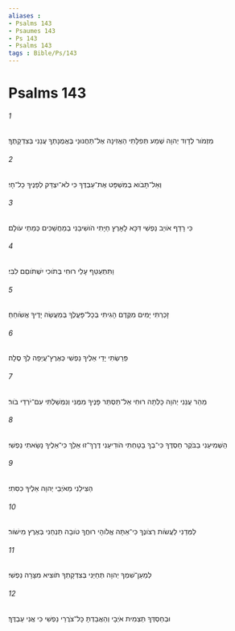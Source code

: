 ```yaml
---
aliases : 
- Psalms 143
- Psaumes 143
- Ps 143
- Psalms 143
tags : Bible/Ps/143
---
```


# Psalms 143

###### 1
מִזְמֹור לְדָוִד יְהוָה שְׁמַע תְּפִלָּתִי הַאֲזִינָה אֶל־תַּחֲנוּנַי בֶּאֱמֻנָתְךָ עֲנֵנִי בְּצִדְקָתֶךָ׃
###### 2
וְאַל־תָּבֹוא בְמִשְׁפָּט אֶת־עַבְדֶּךָ כִּי לֹא־יִצְדַּק לְפָנֶיךָ כָל־חָי׃
###### 3
כִּי רָדַף אֹויֵב נַפְשִׁי דִּכָּא לָאָרֶץ חַיָּתִי הֹושִׁיבַנִי בְמַחֲשַׁכִּים כְּמֵתֵי עֹולָם׃
###### 4
וַתִּתְעַטֵּף עָלַי רוּחִי בְּתֹוכִי יִשְׁתֹּוםֵם לִבִּי׃
###### 5
זָכַרְתִּי יָמִים מִקֶּדֶם הָגִיתִי בְכָל־פָּעֳלֶךָ בְּמַעֲשֵׂה יָדֶיךָ אֲשֹׂוחֵחַ׃
###### 6
פֵּרַשְׂתִּי יָדַי אֵלֶיךָ נַפְשִׁי כְּאֶרֶץ־עֲיֵפָה לְךָ סֶלָה׃
###### 7
מַהֵר עֲנֵנִי יְהוָה כָּלְתָה רוּחִי אַל־תַּסְתֵּר פָּנֶיךָ מִמֶּנִּי וְנִמְשַׁלְתִּי עִם־יֹרְדֵי בֹור׃
###### 8
הַשְׁמִיעֵנִי בַבֹּקֶר חַסְדֶּךָ כִּי־בְךָ בָטָחְתִּי הֹודִיעֵנִי דֶּרֶךְ־זוּ אֵלֵךְ כִּי־אֵלֶיךָ נָשָׂאתִי נַפְשִׁי׃
###### 9
הַצִּילֵנִי מֵאֹיְבַי יְהוָה אֵלֶיךָ כִסִּתִי׃
###### 10
לַמְּדֵנִי לַעֲשֹׂות רְצֹונֶךָ כִּי־אַתָּה אֱלֹוהָי רוּחֲךָ טֹובָה תַּנְחֵנִי בְּאֶרֶץ מִישֹׁור׃
###### 11
לְמַעַן־שִׁמְךָ יְהוָה תְּחַיֵּנִי בְּצִדְקָתְךָ תֹוצִיא מִצָּרָה נַפְשִׁי׃
###### 12
וּבְחַסְדְּךָ תַּצְמִית אֹיְבָי וְהַאֲבַדְתָּ כָּל־צֹרֲרֵי נַפְשִׁי כִּי אֲנִי עַבְדֶּךָ׃

